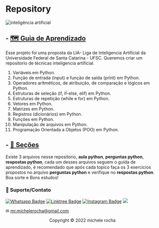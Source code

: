 # Repository
![inteligência artificial](https://github.com/Liga-IA/Repository/assets/93664169/ae14c314-1b6d-42c6-8828-b406f17fee25)

## - [🗺️ Guia de Aprendizado](Guia)

Esse projeto foi uma proposta da LIA- Liga de Inteligencia Artificial da Universidade Federal de Santa Catarina - UFSC. 
Queremos criar um repositorio de técnicas inteligencia artificial. 

01. Variáveis em Python.
02. Função de entrada (input) e função de saída (print) em Python.
03. Operadores aritméticos, de atribuição, de comparação e lógicos em Python.
04. Estruturas de seleção (if, if-else, elif) em Python.
05. Estruturas de repetição (while e for) em Python.
06. Vetores em Python.
07. Matrizes em Python.
08. Registros (dicionários) em Python.
09. Funções em Python.
10. Manipulação de arquivos em Python.
11. Programação Orientada a Objetos (POO) em Python.

## - [🔧 Seções](Seções)

Existe 3 arquivos nesse repositorio, **aula python**, **perguntas python**, **respostas python**, cada um desses arquivos seguem o guida de aprendizado, é recomendado que após cada topico faça os 3 exercicios propostos no arquivo  **perguntas python** e verifique no **respostas python**. 
Boa sorte e Bons estudos!


### 🤝 Suporte/Contato

[![Whatsapp Badge](https://img.shields.io/badge/WhatsApp-25D366?style=for-the-badge&logo=whatsapp&logoColor=white)](https://wa.me/5511951864397)
[![Linktree Badge](https://img.shields.io/badge/linktree-39E09B?style=for-the-badge&logo=linktree&logoColor=white)](https://linktr.ee/mrmichelerocha)
[![Instagram Badge](https://img.shields.io/badge/Instagram-E4405F?style=for-the-badge&logo=instagram&logoColor=white)](https://www.instagram.com/mr.michelerocha/?hl=pt-br)
  <a href="https://www.linkedin.com/in/enc-michele-rocha/" target="_blank"><img src="https://img.shields.io/badge/-LinkedIn-%230077B5?style=for-the-badge&logo=linkedin&logoColor=white" target="_blank"></a>  

✉ mr.michelerocha@gmail.com
<p align="center">Copyright © 2022 michele rocha</p>
